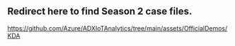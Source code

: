 ## Redirect here to find Season 2 case files.

https://github.com/Azure/ADXIoTAnalytics/tree/main/assets/OfficialDemos/KDA
